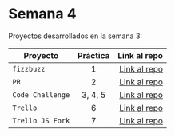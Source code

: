 # Semana 4 

Proyectos desarrollados en la semana 3:

| Proyecto | Práctica | Link al repo |
| ------------- |:-------------:| -----:|
|`fizzbuzz`|1|[Link al repo](https://github.com/FranciscoGomezSKD/FizzbuzzService)|
|`PR`|2|[Link al repo](https://github.com/FranciscoGomezSKD/fizzbuzzForked)|
|`Code Challenge`|3, 4, 5|[Link al repo](https://github.com/FranciscoGomezSKD/VisualThinkingAPI)|
|`Trello`|6|[Link al repo](https://github.com/FranciscoGomezSKD/playbook/tree/main/weekly_mission_4)|
|`Trello JS Fork`|7|[Link al repo](https://github.com/FranciscoGomezSKD/trelloforked)|
